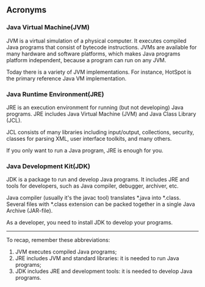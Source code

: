 ## Acronyms

### Java Virtual Machine(JVM)
JVM is a virtual simulation of a physical computer. It executes compiled Java programs that consist of bytecode instructions. JVMs are available for many hardware and software platforms, which makes Java programs platform independent, because a program can run on any JVM.

Today there is a variety of JVM implementations. For instance, HotSpot is the primary reference Java VM implementation.

### Java Runtime Environment(JRE)
JRE is an execution environment for running (but not developing) Java programs. JRE includes Java Virtual Machine (JVM) and Java Class Library (JCL).

JCL consists of many libraries including input/output, collections, security, classes for parsing XML, user interface toolkits, and many others.

If you only want to run a Java program, JRE is enough for you.

### Java Development Kit(JDK)
JDK is a package to run and develop Java programs. It includes JRE and tools for developers, such as Java compiler, debugger, archiver, etc.

Java compiler (usually it's the javac tool) translates *.java into *.class. Several files with *.class extension can be packed together in a single Java Archive (JAR-file).

As a developer, you need to install JDK to develop your programs.


---

To recap, remember these abbreviations:

1. JVM executes compiled Java programs;
2. JRE includes JVM and standard libraries: it is needed to run Java programs;
3. JDK includes JRE and development tools: it is needed to develop Java programs.

